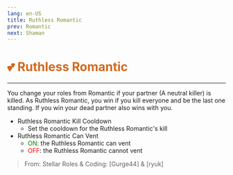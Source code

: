 ```yaml
---
lang: en-US
title: Ruthless Romantic
prev: Romantic
next: Shaman
---
```


# <font color="#d2691e">💕 <b>Ruthless Romantic</b></font> <Badge text="Benign" type="tip" vertical="middle"/>
---

You change your roles from Romantic if your partner (A neutral killer) is killed. As Ruthless Romantic, you win if you kill everyone and be the last one standing. If you win your dead partner also wins with you.
* Ruthless Romantic Kill Cooldown
  * Set the cooldown for the Ruthless Romantic's kill
* Ruthless Romantic Can Vent
  * <font color=green>ON</font>: the Ruthless Romantic can vent
  * <font color=red>OFF</font>: the Ruthless Romantic cannot vent

> From: Stellar Roles & Coding: [Gurge44] & [ryuk]